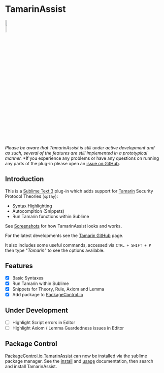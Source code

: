 # TamarinAssist

<a href="https://trello.com/tamarinassist"><img src="https://upload.wikimedia.org/wikipedia/commons/thumb/7/7a/Trello-logo-blue.svg/2000px-Trello-logo-blue.svg.png" width="10%" height="10%"></a>

*Please be aware that TamarinAssist is still under active development and as such, several of the features are still implemented in a prototypical manner.*
*If you experience any problems or have any questions on running any parts of the plug-in please open an [issue on GitHub](https://github.com/lordqwerty/TamarinAssist/issues).

## Introduction

This is a [Sublime Text 3](https://www.sublimetext.com/3) plug-in which adds
support for [Tamarin] Security Protocol Theories (`spthy`):

+ Syntax Highlighting
+ Autocompltion (Snippets)
+ Run Tamarin functions within Sublime

See [Screenshots](docs/SCREENSHOTS.md) for how TamarinAssist looks and works.

For the latest developments see the [Tamarin GitHub] page.

It also includes some useful commands, accessed via `CTRL + SHIFT + P` then
type "*Tamarin*" to see the options available.

## Features

- [X] Basic Syntaxes
- [X] Run Tamarin within Sublime
- [X] Snippets for Theory, Rule, Axiom and Lemma
- [X] Add package to [PackageControl.io]

## Under Development

- [ ] Highlight Script errors in Editor
- [ ] Highlight Axiom / Lemma Guardedness issues in Editor

## Package Control

[PackageControl.io TamarinAssist](https://packagecontrol.io/packages/TamarinAssist) can now be installed via the sublime package manager. See the
[install](https://packagecontrol.io/installation) and [usage](https://packagecontrol.io/docs/usage) documentation, then search and install TamarinAssist.

[Tamarin]:http://www.infsec.ethz.ch/research/software/tamarin.html
[Tamarin GitHub]:https://github.com/tamarin-prover/tamarin-prover
[PackageControl.io]:https://packagecontrol.io/
